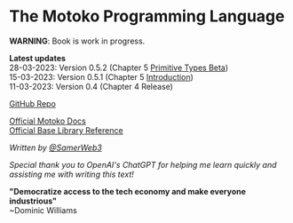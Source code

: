 # The Motoko Programming Language

**WARNING**: Book is work in progress.

**Latest updates**  
28-03-2023: Version 0.5.2 (Chapter 5 [Primitive Types Beta](/base-library/primitive-types.html))  
15-03-2023: Version 0.5.1 (Chapter 5 [Introduction](/base-library.html))  
11-03-2023: Version 0.4 (Chapter 4 Release)  

[GitHub Repo](https://github.com/Web3NL/motoko-book)

[Official Motoko Docs](https://internetcomputer.org/docs/current/developer-docs/build/cdks/motoko-dfinity/motoko/)  
[Official Base Library Reference](https://internetcomputer.org/docs/current/references/motoko-ref/)

*Written by [@SamerWeb3](https://twitter.com/SamerWeb3)*  

*Special thank you to OpenAI's ChatGPT for helping me learn quickly and assisting me with writing this text!* 

**"Democratize access to the tech economy and make everyone industrious"**  
~Dominic Williams


